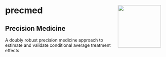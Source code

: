 <!-- README.md is generated from README.Rmd using knitr. Please edit that file -->

# precmed <img src='https://github.com/smartdata-analysis-and-statistics/precmed/tree/main/man/figures/precmed_sticker' align="right" height="139" />

## Precision Medicine

A doubly robust precision medicine approach to estimate and validate
conditional average treatment effects
